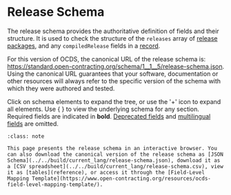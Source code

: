 # Release Schema

The release schema provides the authoritative definition of fields and their structure. It is used to check the structure of the `releases` array of [release packages](packaging/release_package), and any `compiledRelease` fields in a [record](records_reference).

For this version of OCDS, the canonical URL of the release schema is: <https://standard.open-contracting.org/schema/1__1__5/release-schema.json>. Using the canonical URL guarantees that your software, documentation or other resources will always refer to the specific version of the schema with which they were authored and tested.

Click on schema elements to expand the tree, or use the '+' icon to expand all elements. Use { } to view the underlying schema for any section. Required fields are indicated in **bold**. [Deprecated fields](../governance/deprecation) and [multilingual fields](reference.md#language) are omitted.

```{admonition} Browsing the schema
:class: note

This page presents the release schema in an interactive browser. You can also download the canonical version of the release schema as [JSON Schema](../../build/current_lang/release-schema.json), download it as a [CSV spreadsheet](../../build/current_lang/release-schema.csv), view it as [tables](reference), or access it through the [Field-Level Mapping Template](https://www.open-contracting.org/resources/ocds-field-level-mapping-template/).
```

<script src="../../_static/docson/public/js/widget.js" data-schema="../../../release-schema.json"></script>
